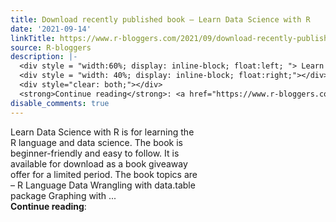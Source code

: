 ```yaml
---
title: Download recently published book – Learn Data Science with R
date: '2021-09-14'
linkTitle: https://www.r-bloggers.com/2021/09/download-recently-published-book-learn-data-science-with-r/
source: R-bloggers
description: |-
  <div style = "width:60%; display: inline-block; float:left; "> Learn Data Science with R is for learning the R language and data science. The book is beginner-friendly and easy to follow. It is available for download as a book giveaway offer for a limited period. The book topics are – R Language Data Wrangling with data.table package Graphing with ...</div>
  <div style = "width: 40%; display: inline-block; float:right;"></div>
  <div style="clear: both;"></div>
  <strong>Continue reading</strong>: <a href="https://www.r-bloggers.com/2021/09/download-recently-published-book-learn-data-science-with-r/" ...
disable_comments: true
---
```

<div style = "width:60%; display: inline-block; float:left; "> Learn Data Science with R is for learning the R language and data science. The book is beginner-friendly and easy to follow. It is available for download as a book giveaway offer for a limited period. The book topics are – R Language Data Wrangling with data.table package Graphing with ...</div>
<div style = "width: 40%; display: inline-block; float:right;"></div>
<div style="clear: both;"></div>
<strong>Continue reading</strong>: <a href="https://www.r-bloggers.com/2021/09/download-recently-published-book-learn-data-science-with-r/" ...